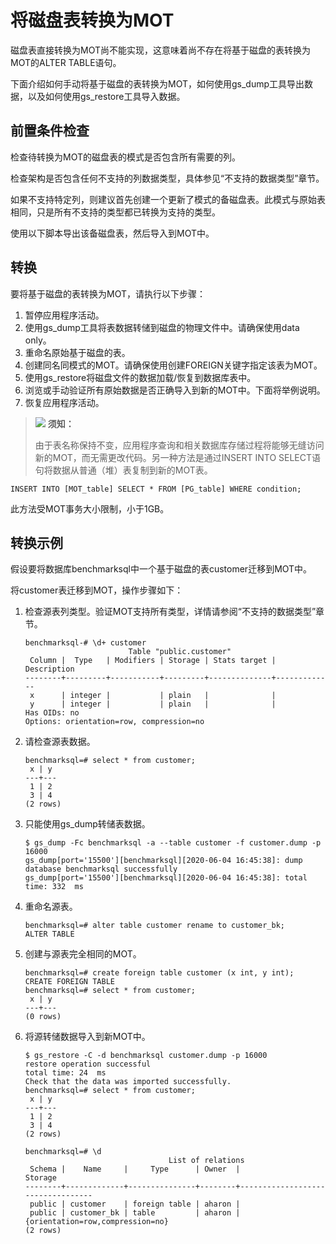 # 将磁盘表转换为MOT<a name="ZH-CN_TOPIC_0280525135"></a>

磁盘表直接转换为MOT尚不能实现，这意味着尚不存在将基于磁盘的表转换为MOT的ALTER TABLE语句。

下面介绍如何手动将基于磁盘的表转换为MOT，如何使用gs\_dump工具导出数据，以及如何使用gs\_restore工具导入数据。

## 前置条件检查<a name="section7473422"></a>

检查待转换为MOT的磁盘表的模式是否包含所有需要的列。

检查架构是否包含任何不支持的列数据类型，具体参见“不支持的数据类型”章节。

如果不支持特定列，则建议首先创建一个更新了模式的备磁盘表。此模式与原始表相同，只是所有不支持的类型都已转换为支持的类型。

使用以下脚本导出该备磁盘表，然后导入到MOT中。

## 转换<a name="section151935"></a>

要将基于磁盘的表转换为MOT，请执行以下步骤：

1.  暂停应用程序活动。
2.  使用gs\_dump工具将表数据转储到磁盘的物理文件中。请确保使用data only。
3.  重命名原始基于磁盘的表。
4.  创建同名同模式的MOT。请确保使用创建FOREIGN关键字指定该表为MOT。
5.  使用gs\_restore将磁盘文件的数据加载/恢复到数据库表中。
6.  浏览或手动验证所有原始数据是否正确导入到新的MOT中。下面将举例说明。
7.  恢复应用程序活动。

>![](public_sys-resources/icon-notice.gif) **须知：** 
>
>由于表名称保持不变，应用程序查询和相关数据库存储过程将能够无缝访问新的MOT，而无需更改代码。另一种方法是通过INSERT INTO SELECT语句将数据从普通（堆）表复制到新的MOT表。
```
INSERT INTO [MOT_table] SELECT * FROM [PG_table] WHERE condition;
```
此方法受MOT事务大小限制，小于1GB。

## 转换示例<a name="section1367417"></a>

假设要将数据库benchmarksql中一个基于磁盘的表customer迁移到MOT中。

将customer表迁移到MOT，操作步骤如下：

1.  检查源表列类型。验证MOT支持所有类型，详情请参阅“不支持的数据类型”章节。

    ```
    benchmarksql-# \d+ customer 
                           Table "public.customer" 
     Column |  Type   | Modifiers | Storage | Stats target | Description 
    --------+---------+-----------+---------+--------------+------------- 
     x      | integer |           | plain   |              | 
     y      | integer |           | plain   |              | 
    Has OIDs: no 
    Options: orientation=row, compression=no
    ```

2.  请检查源表数据。

    ```
    benchmarksql=# select * from customer; 
     x | y 
    ---+--- 
     1 | 2 
     3 | 4 
    (2 rows)
    ```

3.  只能使用gs\_dump转储表数据。

    ```
    $ gs_dump -Fc benchmarksql -a --table customer -f customer.dump -p 16000
    gs_dump[port='15500'][benchmarksql][2020-06-04 16:45:38]: dump database benchmarksql successfully 
    gs_dump[port='15500'][benchmarksql][2020-06-04 16:45:38]: total time: 332  ms
    ```

4.  重命名源表。

    ```
    benchmarksql=# alter table customer rename to customer_bk; 
    ALTER TABLE
    ```

5.  创建与源表完全相同的MOT。

    ```
    benchmarksql=# create foreign table customer (x int, y int); 
    CREATE FOREIGN TABLE 
    benchmarksql=# select * from customer; 
     x | y 
    ---+--- 
    (0 rows)
    ```

6.  将源转储数据导入到新MOT中。

    ```
    $ gs_restore -C -d benchmarksql customer.dump -p 16000
    restore operation successful 
    total time: 24  ms 
    Check that the data was imported successfully. 
    benchmarksql=# select * from customer; 
     x | y 
    ---+--- 
     1 | 2 
     3 | 4 
    (2 rows) 
      
    benchmarksql=# \d 
                                    List of relations 
     Schema |    Name     |     Type      | Owner  |             Storage 
    --------+-------------+---------------+--------+---------------------------------- 
     public | customer    | foreign table | aharon | 
     public | customer_bk | table         | aharon | {orientation=row,compression=no} 
    (2 rows)
    ```


